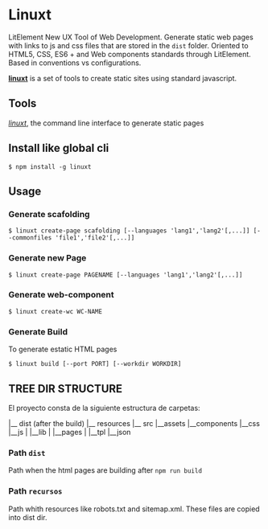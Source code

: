 # Linuxt

LitElement New UX Tool of Web Development.
Generate static web pages with links to js and css files that are stored in the `dist` folder.
Oriented to HTML5, CSS, ES6 + and Web components standards through LitElement.
Based in conventions vs configurations.

**[linuxt](https://www.npmjs.com/package/linuxt)** is a set of tools to create static sites using standard javascript.

## Tools
*[linuxt](https://www.npmjs.com/package/linuxt)*, the command line interface to generate static pages

## Install like global cli
```
$ npm install -g linuxt
```

## Usage

### Generate scafolding
```
$ linuxt create-page scafolding [--languages 'lang1','lang2'[,...]] [--commonfiles 'file1','file2'[,...]]
```

### Generate new Page
```
$ linuxt create-page PAGENAME [--languages 'lang1','lang2'[,...]]
```

### Generate web-component
```
$ linuxt create-wc WC-NAME
```

### Generate Build
To generate estatic HTML pages
```
$ linuxt build [--port PORT] [--workdir WORKDIR]
```

## TREE DIR STRUCTURE

El proyecto consta de la siguiente estructura de carpetas:

|__ dist (after the build)
|__ resources
|__ src
    |__assets
    |__components
    |__css
    |__js
    |   |__lib
    |   |__pages
    |   |__tpl
    |__json

### Path `dist`
Path when the html pages are building after `npm run build`

### Path `recursos`
Path whith resources like robots.txt and sitemap.xml.
These files are copied into dist dir.

